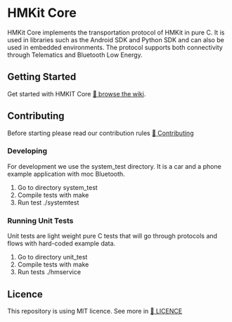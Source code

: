 # HMKit Core

HMKit Core implements the transportation protocol of HMKit in pure C. It is used in libraries such as the Android SDK and Python SDK and can also be used in embedded environments. The protocol supports both connectivity through Telematics and Bluetooth Low Energy.

## Getting Started

Get started with HMKIT Core [📘 browse the wiki](https://github.com/highmobility/hmkit-core/wiki).

## Contributing

Before starting please read our contribution rules [📘 Contributing](CONTRIBUTE.md)

### Developing

For development we use the system_test directory. It is a car and a phone example application with moc Bluetooth. 

1. Go to directory system_test
2. Compile tests with make
3. Run test ./systemtest

### Running Unit Tests

Unit tests are light weight pure C tests that will go through protocols and flows with hard-coded example data.

1. Go to directory unit_test
2. Compile tests with make
3. Run tests ./hmservice

## Licence
This repository is using MIT licence. See more in [📘 LICENCE](LICENCE.md)
